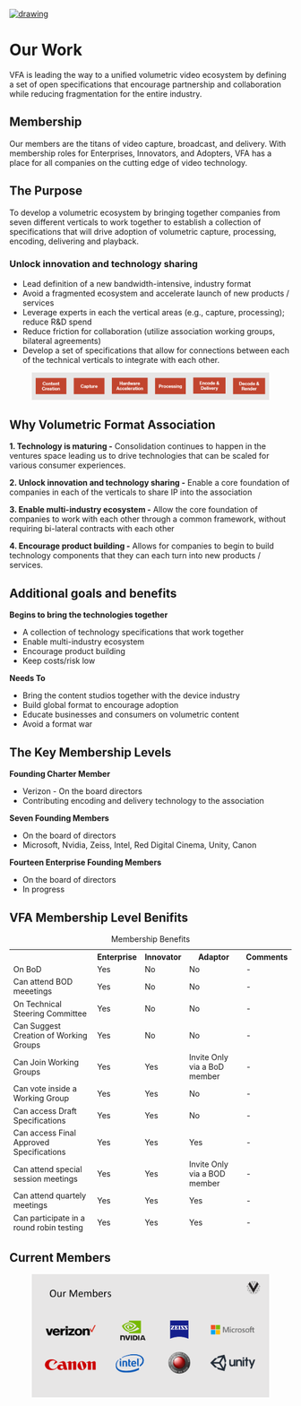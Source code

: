 [<img src="./img/vfa_logo.PNG" alt="drawing" width="150"/>](https://www.volumetricformat.org/)

# Our Work
VFA is leading the way to a unified volumetric video ecosystem by defining a set of open specifications that encourage partnership and collaboration while reducing fragmentation for the entire industry.

## Membership
Our members are the titans of video capture, broadcast, and delivery.  With membership roles for Enterprises, Innovators, and Adopters, VFA has a place for all companies on the cutting edge of video technology. 

## The Purpose
To develop a volumetric ecosystem by bringing together companies from seven different verticals to work together to  establish a collection of specifications that will drive adoption of volumetric capture, processing, encoding, delivering and playback. 

### Unlock innovation and technology sharing
- Lead definition of a new bandwidth-intensive, industry format
- Avoid a fragmented ecosystem and accelerate launch of new products / services
- Leverage experts in each the vertical areas (e.g., capture, processing); reduce R&D spend
- Reduce friction for collaboration (utilize association working groups, bilateral agreements)
- Develop a set of specifications that allow for connections between each of the technical verticals to integrate with each other.   

<figure>
	<img src="img/VFA 6 Areas.PNG" alt="ecosystem development">
</figure>

## Why Volumetric Format  Association

**1. Technology is maturing -**
Consolidation continues to happen in the ventures space leading us to drive technologies that can be scaled for various consumer experiences.
  
**2. Unlock innovation and technology sharing -**
Enable a core foundation of companies in each of the verticals to share IP into the association
   
**3. Enable multi-industry ecosystem -**
Allow the core foundation of companies to work with each other through a common framework, without requiring bi-lateral contracts with each other
   
**4. Encourage product building -**
Allows for companies to begin to build technology components that they can each turn into new products / services. 

## Additional goals and benefits 
**Begins to bring the technologies together**
- A collection of technology specifications that work together
- Enable multi-industry ecosystem 
- Encourage product building 
- Keep costs/risk low
 
**Needs To** 
- Bring the content studios together with the device industry 
- Build global format to encourage adoption
- Educate businesses and consumers on volumetric content
- Avoid a format war

## The Key Membership Levels
**Founding Charter Member**
- Verizon - On the board directors
- Contributing encoding and delivery technology to the association

**Seven Founding Members** 
- On the board of directors
- Microsoft, Nvidia, Zeiss, Intel, Red Digital Cinema, Unity, Canon

**Fourteen Enterprise Founding Members**
- On the board of directors
- In progress

## VFA Membership Level Benifits

<table>
  <caption>Membership Benefits</caption>
  <thead>
    <tr>
        <th></th>
        <th>Enterprise</th>
        <th>Innovator</th>
        <th>Adaptor</th>
        <th>Comments</th>
    </tr>
    <tr>
        <td>On BoD</td>
        <td>Yes</td>
        <td>No</td>
        <td>No</td>
        <td>-</td>
    </tr>
    <tr>
        <td>Can attend BOD meeetings</td>
        <td>Yes</td>
        <td>No</td>
        <td>No</td>
        <td>-</td>
    </tr>
    <tr>
        <td>On Technical Steering Committee</td>
        <td>Yes</td>
        <td>No</td>
        <td>No</td>
        <td>-</td>
    </tr>
    <tr>
        <td>Can Suggest Creation of Working Groups</td>
        <td>Yes</td>
        <td>No</td>
        <td>No</td>
        <td>-</td>
    </tr>
    <tr>
        <td>Can Join Working Groups</td>
        <td>Yes</td>
        <td>Yes</td>
        <td>Invite Only via a BoD member</td>
        <td>-</td>
    </tr>
    <tr>
        <td>Can vote inside a Working Group</td>
        <td>Yes</td>
        <td>Yes</td>
        <td>No</td>
        <td>-</td>
    </tr>	  
    <tr>
        <td>Can access Draft Specifications</td>
        <td>Yes</td>
        <td>Yes</td>
        <td>No</td>
        <td>-</td>
    </tr>
    <tr>
        <td>Can access Final Approved Specifications</td>
        <td>Yes</td>
        <td>Yes</td>
        <td>Yes</td>
        <td>-</td>
    </tr>
    <tr>
        <td>Can attend special session meetings</td>
        <td>Yes</td>
        <td>Yes</td>
        <td>Invite Only via a BOD member</td>
        <td>-</td>
    </tr>
    <tr>
        <td>Can attend quartely meetings</td>
        <td>Yes</td>
        <td>Yes</td>
        <td>Yes</td>
        <td>-</td>
    </tr>
    <tr>
        <td>Can participate in a round robin testing</td>
        <td>Yes</td>
        <td>Yes</td>
        <td>Yes</td>
        <td>-</td>
    </tr>
  </tbody>
</table>

## Current Members
<figure>
	<img src="img/members.PNG" alt="Current_Members">
</figure>
